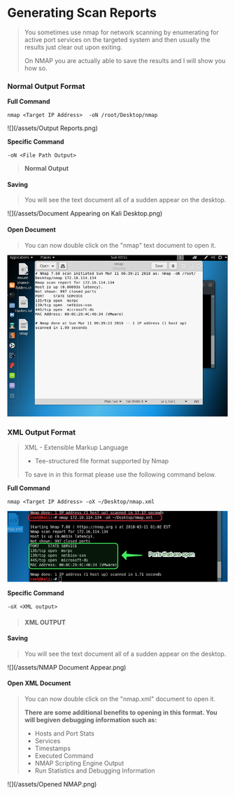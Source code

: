 # Generating Scan Reports

> You sometimes use nmap for network scanning by enumerating for active port services on the targeted system and then usually the results just clear out upon exiting.
>
> On NMAP you are actually able to save the results and I will show you how so.

### **Normal Output Format**

**Full Command**

```
nmap <Target IP Address>  -oN /root/Desktop/nmap
```

![](/assets/Output Reports.png)

**Specific Command**

```
-oN <File Path Output>
```

> **Normal Output**

#### Saving

> You will see the text document all of a sudden appear on the desktop.

![](/assets/Document Appearing on Kali Desktop.png)

#### Open Document

> You can now double click on the "nmap" text document to open it.

![](/assets/Text-Document-Opening.png)

### XML Output Format

> XML - Extensible Markup Language
>
> * Tee-structured file format supported by Nmap
>
> To save in in this format please use the following command below.

**Full Command**

```
nmap <Target IP Address> -oX ~/Desktop/nmap.xml
```

![](/assets/Nmap.png)

**Specific Command**

```
-oX <XML output>
```

> #### XML OUTPUT

#### Saving

> You will see the text document all of a sudden appear on the desktop.

![](/assets/NMAP Document Appear.png)

#### Open XML Document

> You can now double click on the "nmap.xml" document to open it.
>
> **There are some additional benefits to opening in this format. You will begiven debugging information such as:**
>
> * Hosts and Port Stats
> * Services
> * Timestamps
> * Executed Command
> * NMAP Scripting Engine Output
> * Run Statistics and Debugging Information

![](/assets/Opened NMAP.png)















